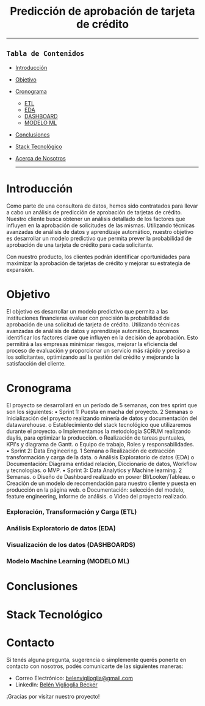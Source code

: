 <h1 align='center'> Predicción de aprobación de tarjeta de crédito </h1>



---
## **`Tabla de Contenidos`**

- [Introducción](#introducción)
- [Objetivo](#objetivo)
- [Cronograma](#cronograma)
    - [ETL](#exploración-transformación-y-carga-etl)
    - [EDA](#análisis-exploratorio-eda)
    - [DASHBOARD](#visualización-de-los-datos)
    - [MODELO ML](#modelo-machine-learning)
- [Conclusiones](#conclusiones)
- [Stack Tecnológico](#stack-tecnológico)
- [Acerca de Nosotros](#acerca-de-nosotros)


    ---

# Introducción

Como parte de una consultora de datos, hemos sido contratados para llevar a cabo un análisis de predicción de aprobación de tarjetas de crédito. Nuestro cliente busca obtener un análisis detallado de los factores que influyen en la aprobación de solicitudes de las mismas.  Utilizando técnicas avanzadas de análisis de datos y aprendizaje automático, nuestro objetivo es desarrollar un modelo predictivo que permita prever la probabilidad de aprobación de una tarjeta de crédito para cada solicitante. 

Con nuestro producto, los clientes podrán identificar oportunidades para maximizar la aprobación de tarjetas de crédito y mejorar su estrategia de expansión.

# Objetivo

El objetivo es desarrollar un modelo predictivo que permita a las instituciones financieras evaluar con precisión la probabilidad de aprobación de una solicitud de tarjeta de crédito. Utilizando técnicas avanzadas de análisis de datos y aprendizaje automático, buscamos identificar los factores clave que influyen en la decisión de aprobación. Esto permitirá a las empresas minimizar riesgos, mejorar la eficiencia del proceso de evaluación y proporcionar un servicio más rápido y preciso a los solicitantes, optimizando así la gestión del crédito y mejorando la satisfacción del cliente.

# Cronograma

El proyecto se desarrollará en un período de 5 semanas, con tres sprint que son los siguientes:
•	Sprint 1: Puesta en macha del proyecto. 2 Semanas
o	Inicialización del proyecto realizando minería de datos y documentación del datawarehouse.
o	Establecimiento del stack tecnológico que utilizaremos durante el proyecto.
o	Implementamos la metodología SCRUM realizando daylis, para optimizar la producción.
o	Realización de tareas puntuales, KPI's y diagrama de Gantt.
o	Equipo de trabajo, Roles y responsabilidades.
•	Sprint 2: Data Engineering. 1 Semana
o	Realización de extracción transformación y carga de la data.
o	Análisis Exploratorio de datos (EDA)
o	Documentación: Diagrama entidad relación, Diccionario de datos, Workflow y tecnologías.
o	MVP.
•	Sprint 3: Data Analytics y Machine learning. 2 Semanas.
o	Diseño de Dashboard realizado en power BI/Looker/Tableau.
o	Creación de un modelo de recomendación para nuestro cliente y puesta en producción en la página web.
o	Documentación: selección del modelo, feature engineering, informe de análisis.
o	Video del proyecto realizado.
 

### Exploración, Transformación y Carga (ETL)



### Análisis Exploratorio de datos (EDA)



### Visualización de los datos (DASHBOARDS)



### Modelo Machine Learning (MODELO ML)



# Conclusiones


# Stack Tecnológico


# <a name="Contacto">Contacto</a>

Si tenés alguna pregunta, sugerencia o simplemente querés ponerte en contacto con nosotros, podés comunicarte de las siguientes maneras:

- Correo Electrónico: [belenviglioglia@gmail.com](mailto:belenviglioglia@gmail.com)
- LinkedIn: [Belén Viglioglia Becker](https://www.linkedin.com/in/belen-viglioglia-becker/)


¡Gracias por visitar nuestro proyecto!


